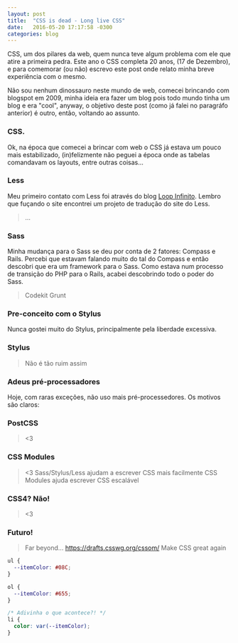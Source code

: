 ```yaml
---
layout: post
title:  "CSS is dead - Long live CSS"
date:   2016-05-20 17:17:58 -0300
categories: blog
---
```


CSS, um dos pilares da web, quem nunca teve algum problema com ele que atire a primeira pedra. Este ano o CSS completa 20 anos, (17 de Dezembro), e para comemorar (ou não) escrevo este post onde relato minha breve experiência com o mesmo.

Não sou nenhum dinossauro neste mundo de web, comecei brincando com blogspot em 2009, minha ideia era fazer um blog pois todo mundo tinha um blog e era "cool", anyway, o objetivo deste post (como já falei no paragráfo anterior) é outro, então, voltando ao assunto.

### CSS.

Ok, na época que comecei a brincar com web o CSS já estava um pouco mais estabilizado, (in)felizmente não peguei a época onde as tabelas comandavam os layouts, entre outras coisas...

### Less

Meu primeiro contato com Less foi através do blog [Loop Infinito](http://loopinfinito.com.br/). Lembro que fuçando o site encontrei um projeto de tradução do site do Less.

> ...

### Sass

Minha mudança para o Sass se deu por conta de 2 fatores: Compass e Rails.
Percebi que estavam falando muito do tal do Compass e então descobri que era um framework para o Sass. Como estava num processo de transição do PHP para o Rails, acabei descobrindo todo o poder do Sass.

> Codekit
> Grunt

### Pre-conceito com o Stylus

Nunca gostei muito do Stylus, principalmente pela liberdade excessiva.

### Stylus
> Não é tão ruim assim

### Adeus pré-processadores

Hoje, com raras exceções, não uso mais pré-processedores. Os motivos são claros:

### PostCSS
> <3

### CSS Modules
> <3
Sass/Stylus/Less ajudam a escrever CSS mais facilmente
CSS Modules ajuda escrever CSS escalável

### CSS4? Não!
> <3

### Futuro!
> Far beyond...
> https://drafts.csswg.org/cssom/
> Make CSS great again

```css
ul {
  --itemColor: #08C;
}

ol {
  --itemColor: #655;
}

/* Adivinha o que acontece?! */
li {
  color: var(--itemColor);
}
```

